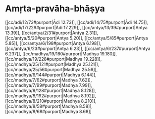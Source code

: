# Amṛta-pravāha-bhāṣya

[[cc/adi/12/73#purport|Ādi 12.73]], [[cc/adi/14/75#purport|Ādi 14.75]], [[cc/adi/17/229#purport|Ādi 17.229]], [[cc/antya/13/39#purport|Antya 13.39]], [[cc/antya/2/31#purport|Antya 2.31]], [[cc/antya/5/20#purport|Antya 5.20]], [[cc/antya/5/85#purport|Antya 5.85]], [[cc/antya/6/198#purport|Antya 6.198]], [[cc/antya/6/23#purport|Antya 6.23]], [[cc/antya/6/237#purport|Antya 6.237]], [[cc/madhya/19/180#purport|Madhya 19.180]], [[cc/madhya/19/228#purport|Madhya 19.228]], [[cc/madhya/25/121#purport|Madhya 25.121]], [[cc/madhya/25/56#purport|Madhya 25.56]], [[cc/madhya/6/144#purport|Madhya 6.144]], [[cc/madhya/7/62#purport|Madhya 7.62]], [[cc/madhya/7/99#purport|Madhya 7.99]], [[cc/madhya/8/128#purport|Madhya 8.128]], [[cc/madhya/8/192#purport|Madhya 8.192]], [[cc/madhya/8/210#purport|Madhya 8.210]], [[cc/madhya/8/58#purport|Madhya 8.58]], [[cc/madhya/8/68#purport|Madhya 8.68]]


